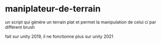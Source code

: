 # maniplateur-de-terrain
un script qui génére un terrain plat et permet la manipulation de celui ci par différent brush

fait sur unity 2019, il ne fonctionne plus sur unity 2021
